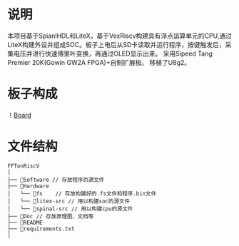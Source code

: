 # 说明
本项目基于SpianlHDL和LiteX，基于VexRiscv构建具有浮点运算单元的CPU,通过LiteX构建外设并组成SOC。板子上电后从SD卡读取并运行程序，按键触发后，采集电压并进行快速傅里叶变换，再通过OLED显示出来。
采用Sipeed Tang Premier 20K(Gowin GW2A FPGA)+自制扩展板。
移植了U8g2。

# 板子构成
！[Board](https://github.com/watermeko/picx-images-hosting/raw/master/all/others/无标题-2024-11-11-0524.2a53vqbd52.svg)

# 文件结构
```
FFTonRiscV
│
├── 📁Software // 存放程序的源文件
├── 📁Hardware
│   └── 📁fs    // 存放构建好的.fs文件和程序.bin文件
│   └── 📁litex-src // 用以构建soc的源文件
│   └── 📁spinal-src // 用以构建cpu的源文件
├── 📁Doc // 存放原理图、文档等
├── 📄README
├── 📄requirements.txt
│
```
